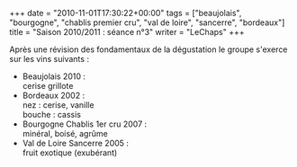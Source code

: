 +++
date = "2010-11-01T17:30:22+00:00"
tags = ["beaujolais", "bourgogne", "chablis premier cru", "val de loire", "sancerre", "bordeaux"]
title = "Saison 2010/2011 : séance n°3"
writer = "LeChaps"
+++

Après une révision des fondamentaux de la dégustation le groupe s'exerce sur les vins suivants :

* Beaujolais 2010 :  
cerise grillote
* Bordeaux 2002 :  
nez : cerise, vanille  
bouche :  cassis
* Bourgogne Chablis 1er cru 2007 :  
minéral, boisé, agrûme
* Val de Loire Sancerre 2005 :  
fruit exotique (exubérant)